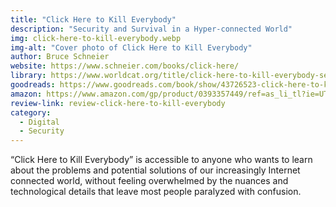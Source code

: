 ```yaml
---
title: "Click Here to Kill Everybody"
description: "Security and Survival in a Hyper-connected World"
img: click-here-to-kill-everybody.webp
img-alt: "Cover photo of Click Here to Kill Everybody"
author: Bruce Schneier
website: https://www.schneier.com/books/click-here/
library: https://www.worldcat.org/title/click-here-to-kill-everybody-security-and-survival-in-a-hyper-connected-world/oclc/1154505877?loc=
goodreads: https://www.goodreads.com/book/show/43726523-click-here-to-kill-everybody
amazon: https://www.amazon.com/gp/product/0393357449/ref=as_li_tl?ie=UTF8&tag=govfresh-20&camp=1789&creative=9325&linkCode=as2&creativeASIN=0393357449&linkId=3971fd4ab98e36e3c477338f419d0378
review-link: review-click-here-to-kill-everybody
category:
  - Digital
  - Security
---
```


“Click Here to Kill Everybody” is accessible to anyone who wants to learn about the problems and potential solutions of our increasingly Internet connected world, without feeling overwhelmed by the nuances and technological details that leave most people paralyzed with confusion.
